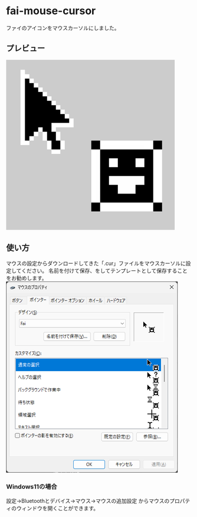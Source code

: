 # fai-mouse-cursor
ファイのアイコンをマウスカーソルにしました。

## プレビュー
![プレビュー画像](preview.png)

## 使い方
マウスの設定からダウンロードしてきた「.cur」ファイルをマウスカーソルに設定してください。
名前を付けて保存、をしてテンプレートとして保存することをお勧めします。
![マウス設定例](setting.png)

### Windows11の場合
設定→Bluetoothとデバイス→マウス→マウスの追加設定
からマウスのプロパティのウィンドウを開くことができます。

